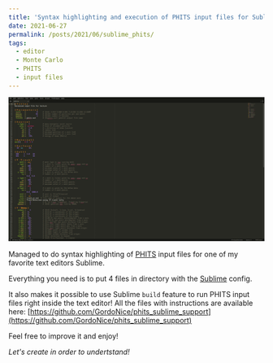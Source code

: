 ```yaml
---
title: 'Syntax highlighting and execution of PHITS input files for Sublime Text editor'
date: 2021-06-27
permalink: /posts/2021/06/sublime_phits/
tags:
  - editor
  - Monte Carlo
  - PHITS
  - input files
---
```


<a href="https://github.com/GordoNice/phits_sublime_support" rel="Sublime Highlight for PHITS input files ">![](https://raw.githubusercontent.com/GordoNice/phits_sublime_support/master/Screenshot.png)</a>

Managed to do syntax highlighting of [PHITS](https://phits.jaea.go.jp/) input
files for one of my favorite text editors Sublime.

Everything you need is to put 4 files in directory with the
[Sublime](https://www.sublimetext.com/) config.

It also makes it possible to use Sublime `build` feature to run PHITS input files
right inside the text editor! All the files with instructions are available here:
[https://github.com/GordoNice/phits_sublime_support](https://github.com/GordoNice/phits_sublime_support) 

Feel free to improve it and enjoy!

_Let's create in order to undertstand!_
